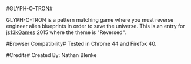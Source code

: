 #GLYPH-O-TRON#

GLYPH-O-TRON is a pattern matching game where you must reverse engineer alien blueprints in order to save the universe. This is an entry for [js13kGames](http://js13kgames.com) 2015 where the theme is "Reversed".

#Browser Compatibility#
Tested in Chrome 44 and Firefox 40.

#Credits#
Created By: Nathan Blenke
